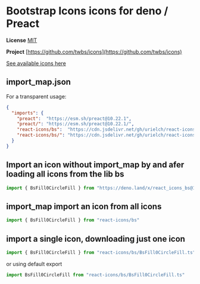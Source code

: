 # Bootstrap Icons icons for deno / Preact

**License** [MIT](https://opensource.org/licenses/MIT)

**Project** [https://github.com/twbs/icons](https://github.com/twbs/icons)

[See available icons here](https://react-icons.deno.dev/bs)

## import_map.json

For a transparent usage:

```json
{
  "imports": {
    "preact":  "https://esm.sh/preact@10.22.1",
    "preact/": "https://esm.sh/preact@10.22.1/",
    "react-icons/bs":  "https://cdn.jsdelivr.net/gh/urielch/react-icons-bs@1.0.10/mod.ts",
    "react-icons/bs/": "https://cdn.jsdelivr.net/gh/urielch/react-icons-bs@1.0.10/ico/",
  }
}
```

## Import an icon without import_map by and afer loading all icons from the lib bs

```ts
import { BsFill0CircleFill } from "https://deno.land/x/react_icons_bs@1.0.10/mod.ts"
```

## import_map import an icon from all icons

```ts
import { BsFill0CircleFill } from "react-icons/bs"
```

## import a single icon, downloading just one icon

```ts
import { BsFill0CircleFill } from "react-icons/bs/BsFill0CircleFill.ts"
```

or using default export

```ts
import BsFill0CircleFill from "react-icons/bs/BsFill0CircleFill.ts"
```

